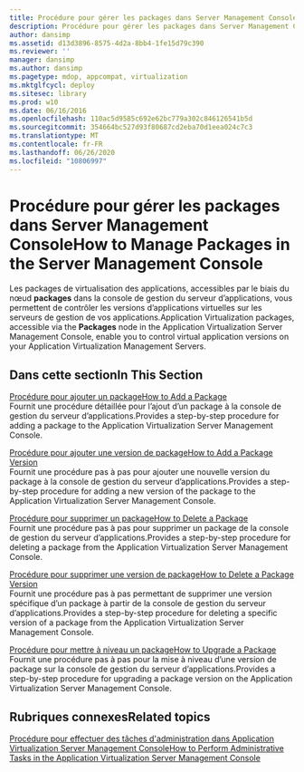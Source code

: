 ```yaml
---
title: Procédure pour gérer les packages dans Server Management Console
description: Procédure pour gérer les packages dans Server Management Console
author: dansimp
ms.assetid: d13d3896-8575-4d2a-8bb4-1fe15d79c390
ms.reviewer: ''
manager: dansimp
ms.author: dansimp
ms.pagetype: mdop, appcompat, virtualization
ms.mktglfcycl: deploy
ms.sitesec: library
ms.prod: w10
ms.date: 06/16/2016
ms.openlocfilehash: 110ac5d9585c692e62bc779a302c846126541b5d
ms.sourcegitcommit: 354664bc527d93f80687cd2eba70d1eea024c7c3
ms.translationtype: MT
ms.contentlocale: fr-FR
ms.lasthandoff: 06/26/2020
ms.locfileid: "10806997"
---
```

# <span data-ttu-id="07414-103">Procédure pour gérer les packages dans Server Management Console</span><span class="sxs-lookup"><span data-stu-id="07414-103">How to Manage Packages in the Server Management Console</span></span>


<span data-ttu-id="07414-104">Les packages de virtualisation des applications, accessibles par le biais du nœud **packages** dans la console de gestion du serveur d’applications, vous permettent de contrôler les versions d’applications virtuelles sur les serveurs de gestion de vos applications.</span><span class="sxs-lookup"><span data-stu-id="07414-104">Application Virtualization packages, accessible via the **Packages** node in the Application Virtualization Server Management Console, enable you to control virtual application versions on your Application Virtualization Management Servers.</span></span>

## <span data-ttu-id="07414-105">Dans cette section</span><span class="sxs-lookup"><span data-stu-id="07414-105">In This Section</span></span>


<a href="" id="how-to-add-a-package"></a>[<span data-ttu-id="07414-106">Procédure pour ajouter un package</span><span class="sxs-lookup"><span data-stu-id="07414-106">How to Add a Package</span></span>](how-to-add-a-package.md)  
<span data-ttu-id="07414-107">Fournit une procédure détaillée pour l’ajout d’un package à la console de gestion du serveur d’applications.</span><span class="sxs-lookup"><span data-stu-id="07414-107">Provides a step-by-step procedure for adding a package to the Application Virtualization Server Management Console.</span></span>

<a href="" id="how-to-add-a-package-version"></a>[<span data-ttu-id="07414-108">Procédure pour ajouter une version de package</span><span class="sxs-lookup"><span data-stu-id="07414-108">How to Add a Package Version</span></span>](how-to-add-a-package-version.md)  
<span data-ttu-id="07414-109">Fournit une procédure pas à pas pour ajouter une nouvelle version du package à la console de gestion du serveur d’applications.</span><span class="sxs-lookup"><span data-stu-id="07414-109">Provides a step-by-step procedure for adding a new version of the package to the Application Virtualization Server Management Console.</span></span>

<a href="" id="how-to-delete-a-package"></a>[<span data-ttu-id="07414-110">Procédure pour supprimer un package</span><span class="sxs-lookup"><span data-stu-id="07414-110">How to Delete a Package</span></span>](how-to-delete-a-packageserver.md)  
<span data-ttu-id="07414-111">Fournit une procédure pas à pas pour supprimer un package de la console de gestion du serveur d’applications.</span><span class="sxs-lookup"><span data-stu-id="07414-111">Provides a step-by-step procedure for deleting a package from the Application Virtualization Server Management Console.</span></span>

<a href="" id="how-to-delete-a-package-version"></a>[<span data-ttu-id="07414-112">Procédure pour supprimer une version de package</span><span class="sxs-lookup"><span data-stu-id="07414-112">How to Delete a Package Version</span></span>](how-to-delete-a-package-version.md)  
<span data-ttu-id="07414-113">Fournit une procédure pas à pas permettant de supprimer une version spécifique d’un package à partir de la console de gestion du serveur d’applications.</span><span class="sxs-lookup"><span data-stu-id="07414-113">Provides a step-by-step procedure for deleting a specific version of a package from the Application Virtualization Server Management Console.</span></span>

<a href="" id="how-to-upgrade-a-package"></a>[<span data-ttu-id="07414-114">Procédure pour mettre à niveau un package</span><span class="sxs-lookup"><span data-stu-id="07414-114">How to Upgrade a Package</span></span>](how-to-upgrade-a-package.md)  
<span data-ttu-id="07414-115">Fournit une procédure pas à pas pour la mise à niveau d’une version de package sur la console de gestion du serveur d’applications.</span><span class="sxs-lookup"><span data-stu-id="07414-115">Provides a step-by-step procedure for upgrading a package version on the Application Virtualization Server Management Console.</span></span>

## <span data-ttu-id="07414-116">Rubriques connexes</span><span class="sxs-lookup"><span data-stu-id="07414-116">Related topics</span></span>


[<span data-ttu-id="07414-117">Procédure pour effectuer des tâches d'administration dans Application Virtualization Server Management Console</span><span class="sxs-lookup"><span data-stu-id="07414-117">How to Perform Administrative Tasks in the Application Virtualization Server Management Console</span></span>](how-to-perform-administrative-tasks-in-the-application-virtualization-server-management-console.md)

 

 






